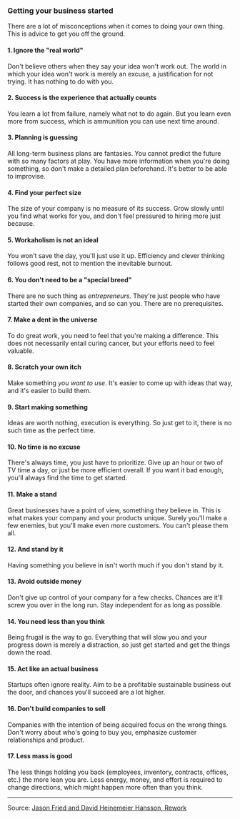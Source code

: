 ### Getting your business started

There are a lot of misconceptions when it comes to doing your own thing. This is advice to get you off the ground.

#### 1. Ignore the "real world"

Don't believe others when they say your idea won't work out. The world in which your idea won't work is merely an excuse, a justification for not trying. It has nothing to do with you.

#### 2. Success is the experience that actually counts

You learn a lot from failure, namely what not to do again. But you learn even more from success, which is ammunition you can use next time around.

#### 3. Planning is guessing

All long-term business plans are fantasies. You cannot predict the future with so many factors at play. You have more information when you're doing something, so don't make a detailed plan beforehand. It's better to be able to improvise.

#### 4. Find your perfect size

The size of your company is no measure of its success. Grow slowly until you find what works for you, and don't feel pressured to hiring more just because.

#### 5. Workaholism is not an ideal

You won't save the day, you'll just use it up. Efficiency and clever thinking follows good rest, not to mention the inevitable burnout. 

#### 6. You don't need to be a "special breed"

There are no such thing as *entrepreneurs*. They're just people who have started their own companies, and so can you. There are no prerequisites. 

#### 7. Make a dent in the universe

To do great work, you need to feel that you're making a difference. This does not necessarily entail curing cancer, but your efforts need to feel valuable. 

#### 8. Scratch your own itch

Make something *you want to use*. It's easier to come up with ideas that way, and it's easier to build them. 

#### 9. Start making something

Ideas are worth nothing, execution is everything. So just get to it, there is no such time as the perfect time. 

#### 10. No time is no excuse

There's always time, you just have to prioritize. Give up an hour or two of TV time a day, or just be more efficient overall. If you want it bad enough, you'll always find the time to get started.

#### 11. Make a stand

Great businesses have a point of view, something they believe in. This is what makes your company and your products unique. Surely you'll make a few enemies, but you'll make even more customers. You can't please them all.

#### 12. And stand by it

Having something you believe in isn't worth much if you don't stand by it. 

#### 13. Avoid outside money

Don't give up control of your company for a few checks. Chances are it'll screw you over in the long run. Stay independent for as long as possible.

#### 14. You need less than you think 

Being frugal is the way to go. Everything that will slow you and your progress down is merely a distraction, so just get started and get the things down the road.

#### 15. Act like an actual business

Startups often ignore reality. Aim to be a profitable sustainable business out the door, and chances you'll succeed are a lot higher.

#### 16. Don't build companies to sell

Companies with the intention of being acquired focus on the wrong things. Don't worry about who's going to buy you, emphasize customer relationships and product.

#### 17. Less mass is good

The less things holding you back (employees, inventory, contracts, offices, etc.) the more lean you are. Less energy, money, and effort is required to change directions, which might happen more often than you think.

---

Source: [Jason Fried and David Heinemeier Hansson, Rework](https://www.amazon.com/Rework-Jason-Fried/dp/0307463745)
